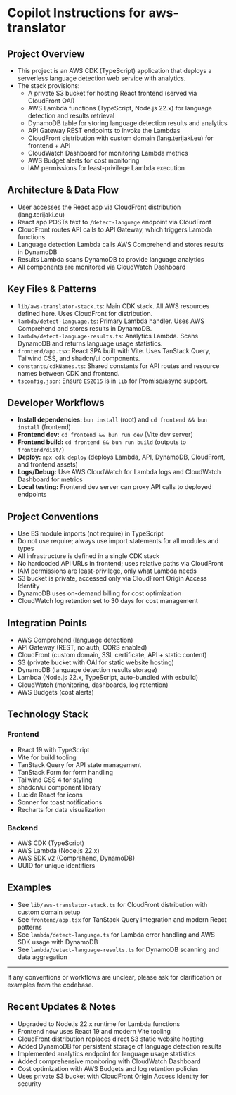 # Copilot Instructions for aws-translator

## Project Overview
- This project is an AWS CDK (TypeScript) application that deploys a serverless language detection web service with analytics.
- The stack provisions:
  - A private S3 bucket for hosting React frontend (served via CloudFront OAI)
  - AWS Lambda functions (TypeScript, Node.js 22.x) for language detection and results retrieval
  - DynamoDB table for storing language detection results and analytics
  - API Gateway REST endpoints to invoke the Lambdas
  - CloudFront distribution with custom domain (lang.terijaki.eu) for frontend + API
  - CloudWatch Dashboard for monitoring Lambda metrics
  - AWS Budget alerts for cost monitoring
  - IAM permissions for least-privilege Lambda execution

## Architecture & Data Flow
- User accesses the React app via CloudFront distribution (lang.terijaki.eu)
- React app POSTs text to `/detect-language` endpoint via CloudFront
- CloudFront routes API calls to API Gateway, which triggers Lambda functions
- Language detection Lambda calls AWS Comprehend and stores results in DynamoDB
- Results Lambda scans DynamoDB to provide language analytics
- All components are monitored via CloudWatch Dashboard

## Key Files & Patterns
- `lib/aws-translator-stack.ts`: Main CDK stack. All AWS resources defined here. Uses CloudFront for distribution.
- `lambda/detect-language.ts`: Primary Lambda handler. Uses AWS Comprehend and stores results in DynamoDB.
- `lambda/detect-language-results.ts`: Analytics Lambda. Scans DynamoDB and returns language usage statistics.
- `frontend/app.tsx`: React SPA built with Vite. Uses TanStack Query, Tailwind CSS, and shadcn/ui components.
- `constants/cdkNames.ts`: Shared constants for API routes and resource names between CDK and frontend.
- `tsconfig.json`: Ensure `ES2015` is in `lib` for Promise/async support.

## Developer Workflows
- **Install dependencies:** `bun install` (root) and `cd frontend && bun install` (frontend)
- **Frontend dev:** `cd frontend && bun run dev` (Vite dev server)
- **Frontend build:** `cd frontend && bun run build` (outputs to `frontend/dist/`)
- **Deploy:** `npx cdk deploy` (deploys Lambda, API, DynamoDB, CloudFront, and frontend assets)
- **Logs/Debug:** Use AWS CloudWatch for Lambda logs and CloudWatch Dashboard for metrics
- **Local testing:** Frontend dev server can proxy API calls to deployed endpoints

## Project Conventions
- Use ES module imports (not require) in TypeScript
- Do not use require; always use import statements for all modules and types
- All infrastructure is defined in a single CDK stack
- No hardcoded API URLs in frontend; uses relative paths via CloudFront
- IAM permissions are least-privilege, only what Lambda needs
- S3 bucket is private, accessed only via CloudFront Origin Access Identity
- DynamoDB uses on-demand billing for cost optimization
- CloudWatch log retention set to 30 days for cost management

## Integration Points
- AWS Comprehend (language detection)
- API Gateway (REST, no auth, CORS enabled)
- CloudFront (custom domain, SSL certificate, API + static content)
- S3 (private bucket with OAI for static website hosting)
- DynamoDB (language detection results storage)
- Lambda (Node.js 22.x, TypeScript, auto-bundled with esbuild)
- CloudWatch (monitoring, dashboards, log retention)
- AWS Budgets (cost alerts)

## Technology Stack
### Frontend
- React 19 with TypeScript
- Vite for build tooling
- TanStack Query for API state management
- TanStack Form for form handling
- Tailwind CSS 4 for styling
- shadcn/ui component library
- Lucide React for icons
- Sonner for toast notifications
- Recharts for data visualization

### Backend
- AWS CDK (TypeScript)
- AWS Lambda (Node.js 22.x)
- AWS SDK v2 (Comprehend, DynamoDB)
- UUID for unique identifiers

## Examples
- See `lib/aws-translator-stack.ts` for CloudFront distribution with custom domain setup
- See `frontend/app.tsx` for TanStack Query integration and modern React patterns
- See `lambda/detect-language.ts` for Lambda error handling and AWS SDK usage with DynamoDB
- See `lambda/detect-language-results.ts` for DynamoDB scanning and data aggregation

---
If any conventions or workflows are unclear, please ask for clarification or examples from the codebase.

## Recent Updates & Notes
- Upgraded to Node.js 22.x runtime for Lambda functions
- Frontend now uses React 19 and modern Vite tooling
- CloudFront distribution replaces direct S3 static website hosting
- Added DynamoDB for persistent storage of language detection results
- Implemented analytics endpoint for language usage statistics
- Added comprehensive monitoring with CloudWatch Dashboard
- Cost optimization with AWS Budgets and log retention policies
- Uses private S3 bucket with CloudFront Origin Access Identity for security
